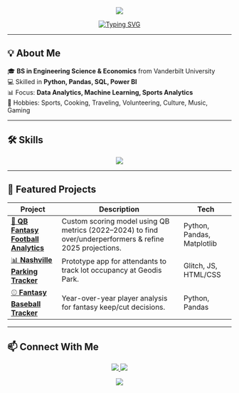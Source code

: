 <!-- Banner -->
<p align="center">
  <img src="https://capsule-render.vercel.app/api?type=waving&color=0:1abc9c,100:3498db&height=200&section=header&text=Harper%20Messer&fontSize=50&fontColor=ffffff&animation=fadeIn&fontAlignY=35" />
</p>

<!-- Typing intro -->
<p align="center">
  <a href="https://github.com/HarperMesser">
    <img src="https://readme-typing-svg.demolab.com?font=Fira+Code&size=22&duration=3000&pause=1000&color=1ABC9C&center=true&vCenter=true&width=550&lines=Hi%2C+I'm+Harper+Messer+%F0%9F%91%8B;Data+Science+%7C+Engineering+Science+%7C+Economics;Turning+data+into+insights" alt="Typing SVG" />
  </a>
</p>

---

## 💡 About Me
🎓 **BS in Engineering Science & Economics** from Vanderbilt University  
💻 Skilled in **Python, Pandas, SQL, Power BI**  
📊 Focus: **Data Analytics, Machine Learning, Sports Analytics**  
🏐 Hobbies: Sports, Cooking, Traveling, Volunteering, Culture, Music, Gaming   

---

## 🛠 Skills
<p align="center">
  <img src="https://skillicons.dev/icons?i=python,sqlite,r,pandas,matplotlib,sklearn,git,github,powerbi,tableau,excel" />
</p>

---

## 📂 Featured Projects

| Project | Description | Tech |
|---------|-------------|------|
| [🏈 **QB Fantasy Football Analytics**](https://github.com/YOURUSERNAME/qb-fantasy-analytics) | Custom scoring model using QB metrics (2022–2024) to find over/underperformers & refine 2025 projections. | Python, Pandas, Matplotlib |
| [📊 **Nashville Parking Tracker**](https://github.com/YOURUSERNAME/nash-parking) | Prototype app for attendants to track lot occupancy at Geodis Park. | Glitch, JS, HTML/CSS |
| [⚾ **Fantasy Baseball Tracker**](https://github.com/YOURUSERNAME/fantasy-baseball-tracker) | Year-over-year player analysis for fantasy keep/cut decisions. | Python, Pandas |

---

## 📫 Connect With Me
<p align="center">
  <a href="https://www.linkedin.com/in/harper-messer/">
    <img src="https://img.shields.io/badge/LinkedIn-0077B5?logo=linkedin&logoColor=white" />
  </a>
  <a href="mailto:harperdmesser02@gmail.com">
    <img src="https://img.shields.io/badge/Email-D14836?logo=gmail&logoColor=white" />
  </a>
</p>

<!-- Footer -->
<p align="center">
  <img src="https://capsule-render.vercel.app/api?type=waving&color=0:1abc9c,100:3498db&height=100&section=footer" />
</p>
